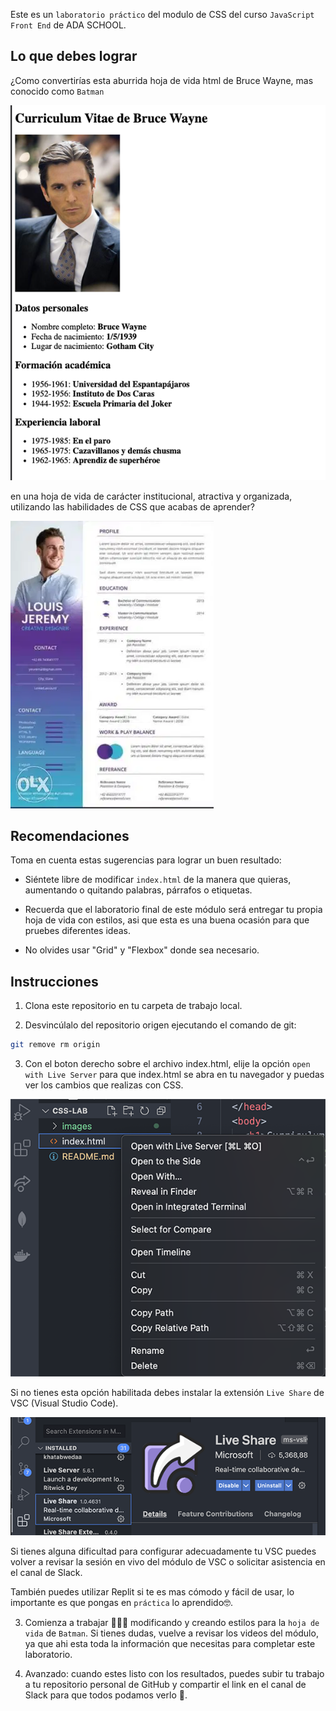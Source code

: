 Este es un `laboratorio práctico` del modulo de CSS del curso `JavaScript Front End` de ADA SCHOOL.

## Lo que debes lograr

¿Como convertirías esta aburrida hoja de vida html de Bruce Wayne, mas conocido como `Batman`

![Image](images/inicial.png)

en una hoja de vida de carácter institucional, atractiva y organizada, utilizando las habilidades de CSS que acabas de aprender?

![Image](images/ejemplo.webp)


## Recomendaciones
Toma en cuenta estas sugerencias para lograr un buen resultado:

- Siéntete libre de modificar `index.html` de la manera que quieras, aumentando o quitando palabras, párrafos o etiquetas.

- Recuerda que el laboratorio final de este módulo será entregar tu propia hoja de vida con estilos, asi que esta es una buena ocasión para que pruebes diferentes ideas. 

- No olvides usar "Grid" y "Flexbox" donde sea necesario.

## Instrucciones

1. Clona este repositorio en tu carpeta de trabajo local.

2. Desvincúlalo del repositorio origen ejecutando el comando de git:

```bash
git remove rm origin
```
3. Con el boton derecho sobre el archivo index.html, elije la opción `open with Live Server` para que index.html se abra en tu navegador y puedas ver los cambios que realizas con CSS. 

![Image](images/open.png)

Si no tienes esta opción habilitada debes instalar la extensión `Live Share` de VSC (Visual Studio Code).

![Image](images/live-share.png)


Si tienes alguna dificultad para configurar adecuadamente tu VSC puedes volver a revisar la sesión en vivo del módulo de VSC o solicitar asistencia en el canal de Slack.

También puedes utilizar Replit si te es mas cómodo y fácil de usar, lo importante es que pongas en `práctica` lo aprendido🤓.

3. Comienza a trabajar 👩🏻‍💻 modificando y creando estilos para la `hoja de vida` de `Batman`. Si tienes dudas, vuelve a revisar los videos del módulo, ya que ahi esta toda la información que necesitas para completar este laboratorio.

4. Avanzado: cuando estes listo con los resultados, puedes subir tu trabajo a tu repositorio personal de GitHub y compartir el link en el canal de Slack para que todos podamos verlo 🚀.

